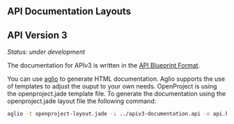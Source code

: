 <!---- copyright
OpenProject is an open source project management software.
Copyright (C) 2012-2020 the OpenProject GmbH

This program is free software; you can redistribute it and/or
modify it under the terms of the GNU General Public License version 3.   

OpenProject is a fork of ChiliProject, which is a fork of Redmine. The copyright follows:
Copyright (C) 2006-2013 Jean-Philippe Lang
Copyright (C) 2010-2013 the ChiliProject Team

This program is free software; you can redistribute it and/or
modify it under the terms of the GNU General Public License
as published by the Free Software Foundation; either version 2
of the License, or (at your option) any later version.

This program is distributed in the hope that it will be useful,
but WITHOUT ANY WARRANTY; without even the implied warranty of
MERCHANTABILITY or FITNESS FOR A PARTICULAR PURPOSE.  See the
GNU General Public License for more details.

You should have received a copy of the GNU General Public License
along with this program; if not, write to the Free Software
Foundation, Inc., 51 Franklin Street, Fifth Floor, Boston, MA  02110-1301, USA.

See docs/COPYRIGHT.rdoc for more details.

++-->

API Documentation Layouts
-------------------------

## API Version 3

_Status: under development_

The documentation for APIv3 is written in the [API Blueprint Format](http://apiblueprint.org/).

You can use [aglio](https://github.com/danielgtaylor/aglio) to generate HTML documentation.
Aglio supports the use of templates to adjust the ouput to your own needs. OpenProject is
using the openproject.jade template file. To generate the documentation using the
openproject.jade layout file  the following command:

```bash
aglio -t openproject-layout.jade -i ../apiv3-documentation.api -o api.html

```

